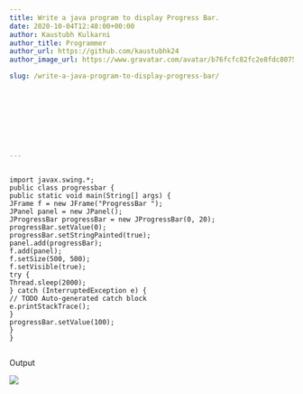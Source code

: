 ```yaml
---
title: Write a java program to display Progress Bar.
date: 2020-10-04T12:48:00+00:00
author: Kaustubh Kulkarni
author_title: Programmer
author_url: https://github.com/kaustubhk24
author_image_url: https://www.gravatar.com/avatar/b76fcfc82fc2e8fdc8075636f1735f61?s=200

slug: /write-a-java-program-to-display-progress-bar/









---
```


```
  
import javax.swing.*;  
public class progressbar {  
public static void main(String[] args) {  
JFrame f = new JFrame("ProgressBar ");  
JPanel panel = new JPanel();  
JProgressBar progressBar = new JProgressBar(0, 20);  
progressBar.setValue(0);  
progressBar.setStringPainted(true);  
panel.add(progressBar);  
f.add(panel);  
f.setSize(500, 500);  
f.setVisible(true);  
try {  
Thread.sleep(2000);  
} catch (InterruptedException e) {  
// TODO Auto-generated catch block  
e.printStackTrace();  
}  
progressBar.setValue(100);  
}  
}  
  

```


Output 


[![](https://www.kaustubh.codes/imgs/wp-content/uploads/2020/10/v-300x169.png)](https://www.kaustubh.codes/imgs/wp-content/uploads/2020/10/v.png)

